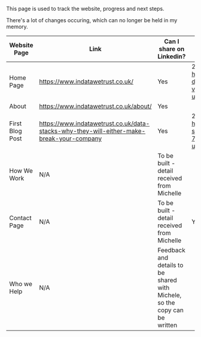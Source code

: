 This page is used to track the website, progress and next steps.

There's a lot of changes occuring, which can no longer be held in my memory. 

| Website Page | Link | Can I share on Linkedin? | Date Shared | 
| --- | --- | --- | --- |
| Home Page | https://www.indatawetrust.co.uk/ | Yes | 25/04/2023 https://www.linkedin.com/posts/pratikpatel89_in-data-we-trust-activity-7056514679929479168-v4ML?utm_source=share&utm_medium=member_desktop| 
| About | https://www.indatawetrust.co.uk/about/ | Yes | | 
| First Blog Post | https://www.indatawetrust.co.uk/data-stacks-why-they-will-either-make-break-your-company | Yes | 23/05/2023 https://www.linkedin.com/posts/pratikpatel89_data-stacks-why-theyll-either-make-or-activity-7066661588711141376-rBnk?utm_source=share&utm_medium=member_desktop |
| How We Work | N/A | To be built - detail received from Michelle | |
| Contact Page | N/A| To be built - detail received from Michelle | Yes |
| Who we Help | N/A | Feedback and details to be shared with Michele, so the copy can be written | |
